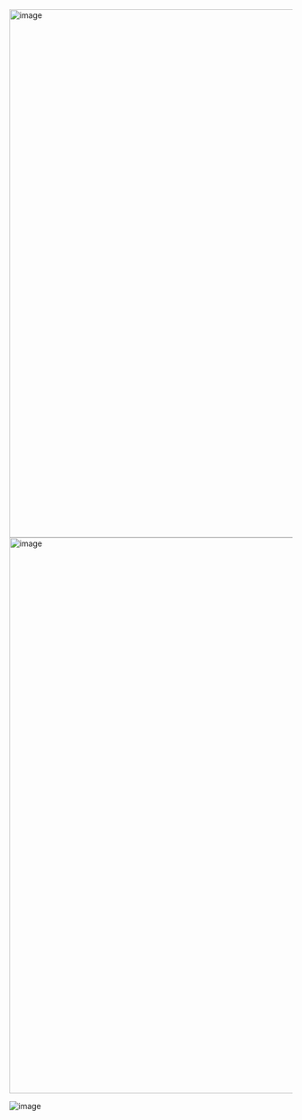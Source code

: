 <img width="938" alt="image" src="https://github.com/user-attachments/assets/ecf65b8e-4ece-4893-ae96-a25565ad60fb" />

<img width="987" alt="image" src="https://github.com/user-attachments/assets/95e4f3ea-f483-448b-834c-c786a8e4de46" />

![image](https://github.com/user-attachments/assets/231ae11d-9a74-419d-b58a-57af89638714)
